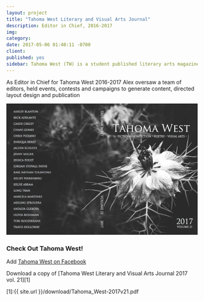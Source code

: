 ```yaml
---
layout: project
title: "Tahoma West Literary and Visual Arts Journal"
description: Editor in Chief, 2016-2017
img: 
category: 
date: 2017-05-06 01:40:11 -0700
client: 
published: yes
sidebar: Tahoma West (TW) is a student published literary arts magazine that began in 1996 under the direction of John Peterson. The first issue was released in 1997 in conjunction with the opening of the new UW Tacoma campus. The TW received a National Program Directors’ Prize for Undergraduate Literary Magazines in 2001 and 2002 by The Association of Writers and Writing Programs. TW is dedicated to developing and promoting the arts at UW Tacoma by providing a way for students, faculty, alumni, and staff to publish their work. Submissions are accepted at various times throughout the quarter.
---
```


As Editor in Chief for Tahoma West 2016-2017 Alex oversaw a team of editors, held events, contests and campaigns to generate content, directed layout design and publication

<img src="/img/Tahoma West 2017 Cover.jpg" alt="Tahoma West Cover 2017">

### Check Out Tahoma West!

Add [Tahoma West on Facebook](https://www.facebook.com/tahoma.west.1/)

Download a copy of [Tahoma West Literary and Visual Arts Journal 2017 vol. 21][1]

[1]:{{ site.url }}/download/Tahoma_West-2017v21.pdf